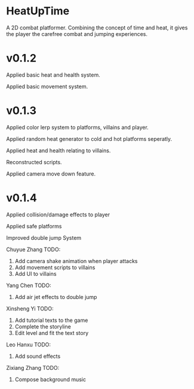 # HeatUpTime
A 2D combat platformer. Combining the concept of time and heat, it gives the player the carefree combat and jumping experiences.

# v0.1.2
Applied basic heat and health system.

Applied basic movement system.


# v0.1.3
Applied color lerp system to platforms, villains and player.

Applied random heat generator to cold and hot platforms seperatly.

Applied heat and health relating to villains.

Reconstructed scripts.

Applied camera move down feature.

# v0.1.4
Applied collision/damage effects to player

Applied safe platforms

Improved double jump System

Chuyue Zhang TODO:
1. Add camera shake animation when player attacks
2. Add movement scripts to villains
3. Add UI to villains

Yang Chen TODO:
1. Add air jet effects to double jump

Xinsheng Yi TODO:
1. Add tutorial texts to the game
2. Complete the storyline
3. Edit level and fit the text story

Leo Hanxu TODO:
1. Add sound effects

Zixiang Zhang TODO:
1. Compose background music
